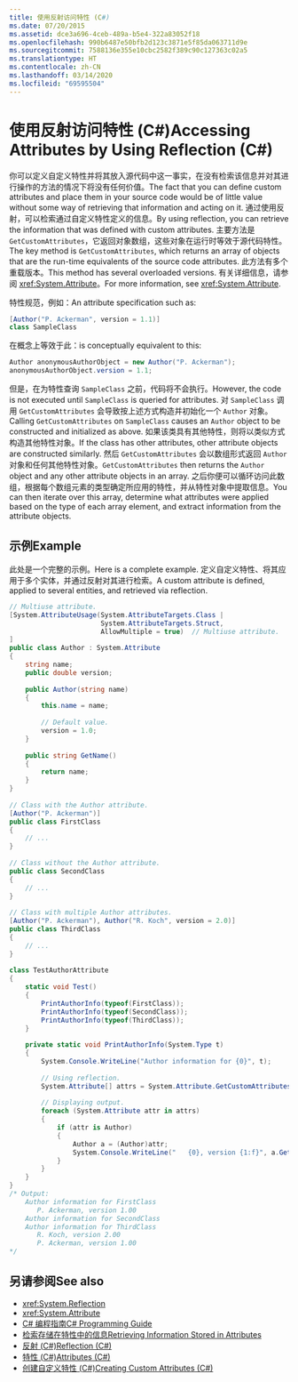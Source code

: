 ```yaml
---
title: 使用反射访问特性 (C#)
ms.date: 07/20/2015
ms.assetid: dce3a696-4ceb-489a-b5e4-322a83052f18
ms.openlocfilehash: 990b6487e50bfb2d123c3871e5f85da063711d9e
ms.sourcegitcommit: 7588136e355e10cbc2582f389c90c127363c02a5
ms.translationtype: HT
ms.contentlocale: zh-CN
ms.lasthandoff: 03/14/2020
ms.locfileid: "69595504"
---
```

# <a name="accessing-attributes-by-using-reflection-c"></a><span data-ttu-id="7bee3-102">使用反射访问特性 (C#)</span><span class="sxs-lookup"><span data-stu-id="7bee3-102">Accessing Attributes by Using Reflection (C#)</span></span>
<span data-ttu-id="7bee3-103">你可以定义自定义特性并将其放入源代码中这一事实，在没有检索该信息并对其进行操作的方法的情况下将没有任何价值。</span><span class="sxs-lookup"><span data-stu-id="7bee3-103">The fact that you can define custom attributes and place them in your source code would be of little value without some way of retrieving that information and acting on it.</span></span> <span data-ttu-id="7bee3-104">通过使用反射，可以检索通过自定义特性定义的信息。</span><span class="sxs-lookup"><span data-stu-id="7bee3-104">By using reflection, you can retrieve the information that was defined with custom attributes.</span></span> <span data-ttu-id="7bee3-105">主要方法是 `GetCustomAttributes`，它返回对象数组，这些对象在运行时等效于源代码特性。</span><span class="sxs-lookup"><span data-stu-id="7bee3-105">The key method is `GetCustomAttributes`, which returns an array of objects that are the run-time equivalents of the source code attributes.</span></span> <span data-ttu-id="7bee3-106">此方法有多个重载版本。</span><span class="sxs-lookup"><span data-stu-id="7bee3-106">This method has several overloaded versions.</span></span> <span data-ttu-id="7bee3-107">有关详细信息，请参阅 <xref:System.Attribute>。</span><span class="sxs-lookup"><span data-stu-id="7bee3-107">For more information, see <xref:System.Attribute>.</span></span>  
  
 <span data-ttu-id="7bee3-108">特性规范，例如：</span><span class="sxs-lookup"><span data-stu-id="7bee3-108">An attribute specification such as:</span></span>  
  
```csharp  
[Author("P. Ackerman", version = 1.1)]  
class SampleClass  
```  
  
 <span data-ttu-id="7bee3-109">在概念上等效于此：</span><span class="sxs-lookup"><span data-stu-id="7bee3-109">is conceptually equivalent to this:</span></span>  
  
```csharp  
Author anonymousAuthorObject = new Author("P. Ackerman");  
anonymousAuthorObject.version = 1.1;  
```  
  
 <span data-ttu-id="7bee3-110">但是，在为特性查询 `SampleClass` 之前，代码将不会执行。</span><span class="sxs-lookup"><span data-stu-id="7bee3-110">However, the code is not executed until `SampleClass` is queried for attributes.</span></span> <span data-ttu-id="7bee3-111">对 `SampleClass` 调用 `GetCustomAttributes` 会导致按上述方式构造并初始化一个 `Author` 对象。</span><span class="sxs-lookup"><span data-stu-id="7bee3-111">Calling `GetCustomAttributes` on `SampleClass` causes an `Author` object to be constructed and initialized as above.</span></span> <span data-ttu-id="7bee3-112">如果该类具有其他特性，则将以类似方式构造其他特性对象。</span><span class="sxs-lookup"><span data-stu-id="7bee3-112">If the class has other attributes, other attribute objects are constructed similarly.</span></span> <span data-ttu-id="7bee3-113">然后 `GetCustomAttributes` 会以数组形式返回 `Author` 对象和任何其他特性对象。</span><span class="sxs-lookup"><span data-stu-id="7bee3-113">`GetCustomAttributes` then returns the `Author` object and any other attribute objects in an array.</span></span> <span data-ttu-id="7bee3-114">之后你便可以循环访问此数组，根据每个数组元素的类型确定所应用的特性，并从特性对象中提取信息。</span><span class="sxs-lookup"><span data-stu-id="7bee3-114">You can then iterate over this array, determine what attributes were applied based on the type of each array element, and extract information from the attribute objects.</span></span>  
  
## <a name="example"></a><span data-ttu-id="7bee3-115">示例</span><span class="sxs-lookup"><span data-stu-id="7bee3-115">Example</span></span>  
 <span data-ttu-id="7bee3-116">此处是一个完整的示例。</span><span class="sxs-lookup"><span data-stu-id="7bee3-116">Here is a complete example.</span></span> <span data-ttu-id="7bee3-117">定义自定义特性、将其应用于多个实体，并通过反射对其进行检索。</span><span class="sxs-lookup"><span data-stu-id="7bee3-117">A custom attribute is defined, applied to several entities, and retrieved via reflection.</span></span>  
  
```csharp  
// Multiuse attribute.  
[System.AttributeUsage(System.AttributeTargets.Class |  
                       System.AttributeTargets.Struct,  
                       AllowMultiple = true)  // Multiuse attribute.  
]  
public class Author : System.Attribute  
{  
    string name;  
    public double version;  
  
    public Author(string name)  
    {  
        this.name = name;  
  
        // Default value.  
        version = 1.0;  
    }  
  
    public string GetName()  
    {  
        return name;  
    }  
}  
  
// Class with the Author attribute.  
[Author("P. Ackerman")]  
public class FirstClass  
{  
    // ...  
}  
  
// Class without the Author attribute.  
public class SecondClass  
{  
    // ...  
}  
  
// Class with multiple Author attributes.  
[Author("P. Ackerman"), Author("R. Koch", version = 2.0)]  
public class ThirdClass  
{  
    // ...  
}  
  
class TestAuthorAttribute  
{  
    static void Test()  
    {  
        PrintAuthorInfo(typeof(FirstClass));  
        PrintAuthorInfo(typeof(SecondClass));  
        PrintAuthorInfo(typeof(ThirdClass));  
    }  
  
    private static void PrintAuthorInfo(System.Type t)  
    {  
        System.Console.WriteLine("Author information for {0}", t);  
  
        // Using reflection.  
        System.Attribute[] attrs = System.Attribute.GetCustomAttributes(t);  // Reflection.  
  
        // Displaying output.  
        foreach (System.Attribute attr in attrs)  
        {  
            if (attr is Author)  
            {  
                Author a = (Author)attr;  
                System.Console.WriteLine("   {0}, version {1:f}", a.GetName(), a.version);  
            }  
        }  
    }  
}  
/* Output:  
    Author information for FirstClass  
       P. Ackerman, version 1.00  
    Author information for SecondClass  
    Author information for ThirdClass  
       R. Koch, version 2.00  
       P. Ackerman, version 1.00  
*/  
```  
  
## <a name="see-also"></a><span data-ttu-id="7bee3-118">另请参阅</span><span class="sxs-lookup"><span data-stu-id="7bee3-118">See also</span></span>

- <xref:System.Reflection>
- <xref:System.Attribute>
- [<span data-ttu-id="7bee3-119">C# 编程指南</span><span class="sxs-lookup"><span data-stu-id="7bee3-119">C# Programming Guide</span></span>](../../index.md)
- [<span data-ttu-id="7bee3-120">检索存储在特性中的信息</span><span class="sxs-lookup"><span data-stu-id="7bee3-120">Retrieving Information Stored in Attributes</span></span>](../../../../standard/attributes/retrieving-information-stored-in-attributes.md)
- [<span data-ttu-id="7bee3-121">反射 (C#)</span><span class="sxs-lookup"><span data-stu-id="7bee3-121">Reflection (C#)</span></span>](../reflection.md)
- [<span data-ttu-id="7bee3-122">特性 (C#)</span><span class="sxs-lookup"><span data-stu-id="7bee3-122">Attributes (C#)</span></span>](./index.md)
- [<span data-ttu-id="7bee3-123">创建自定义特性 (C#)</span><span class="sxs-lookup"><span data-stu-id="7bee3-123">Creating Custom Attributes (C#)</span></span>](./creating-custom-attributes.md)
